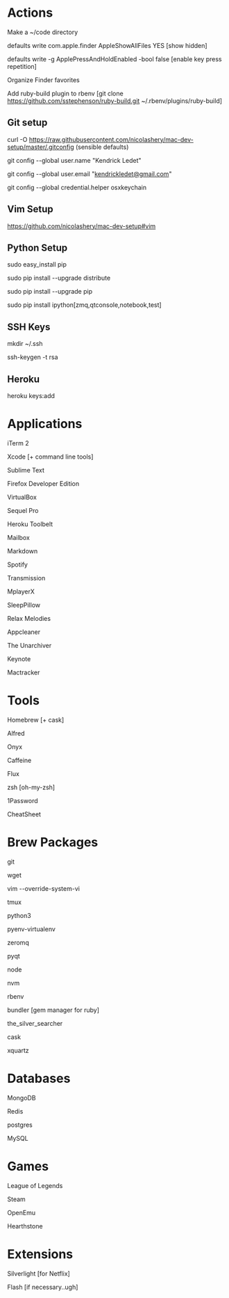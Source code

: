 Actions
======
Make a ~/code directory

defaults write com.apple.finder AppleShowAllFiles YES [show hidden]

defaults write -g ApplePressAndHoldEnabled -bool false [enable key press repetition]

Organize Finder favorites

Add ruby-build plugin to rbenv [git clone https://github.com/sstephenson/ruby-build.git ~/.rbenv/plugins/ruby-build] 

Git setup
-
curl -O https://raw.githubusercontent.com/nicolashery/mac-dev-setup/master/.gitconfig (sensible defaults)

git config --global user.name "Kendrick Ledet"

git config --global user.email "kendrickledet@gmail.com"

git config --global credential.helper osxkeychain

Vim Setup
-
https://github.com/nicolashery/mac-dev-setup#vim

Python Setup
-
sudo easy_install pip

sudo pip install --upgrade distribute

sudo pip install --upgrade pip

sudo pip install ipython[zmq,qtconsole,notebook,test]

SSH Keys
-
mkdir ~/.ssh

ssh-keygen -t rsa

Heroku
-
heroku keys:add


Applications
=
iTerm 2

Xcode [+ command line tools]

Sublime Text

Firefox Developer Edition

VirtualBox

Sequel Pro

Heroku Toolbelt

Mailbox

Markdown

Spotify

Transmission

MplayerX

SleepPillow

Relax Melodies

Appcleaner

The Unarchiver

Keynote

Mactracker


Tools
=
Homebrew [+ cask]

Alfred

Onyx

Caffeine

Flux

zsh [oh-my-zsh]

1Password

CheatSheet


Brew Packages
=
git

wget

vim --override-system-vi

tmux

python3

pyenv-virtualenv

zeromq

pyqt

node

nvm

rbenv

bundler [gem manager for ruby]

the_silver_searcher

cask

xquartz

Databases
=
MongoDB

Redis

postgres

MySQL


Games
=
League of Legends

Steam

OpenEmu

Hearthstone


Extensions
=
Silverlight [for Netflix]

Flash [if necessary..ugh]
